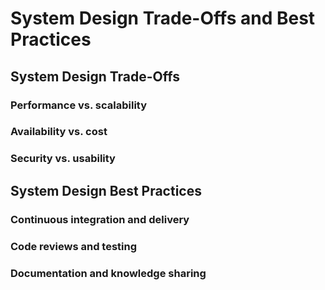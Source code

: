# System Design Trade-Offs and Best Practices

## System Design Trade-Offs
### Performance vs. scalability
### Availability vs. cost
### Security vs. usability

## System Design Best Practices
### Continuous integration and delivery
### Code reviews and testing
### Documentation and knowledge sharing
